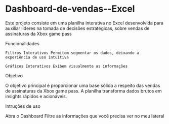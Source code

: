 # Dashboard-de-vendas--Excel

Este projeto consiste em uma planilha interativa no Excel desenvolvida para auxiliar lideres na tomada de decisões estratégicas, sobre vendas de assinaturas da Xbox game pass

Funcionalidades

    Filtros Interativos Permitem segmentar os dados, deixando a experiência de uso intuitiva
    
    Gráficos Interativos Exibem visualmente as informações


Objetivo

  O objetivo principal é proporcionar uma base sólida a respeito das vendas de assinaturas da Xbox game pass. A planilha transforma dados brutos em insights rápidos e acionáveis.

Intruções de uso

  Abra o Dashboard
  Filtre as informações que você precisa ver no meu lateral 
  

